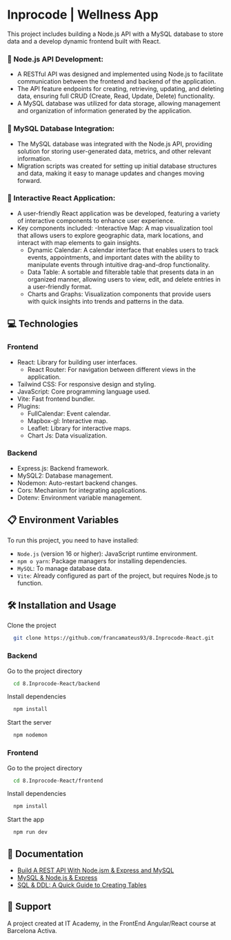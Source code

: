 # Inprocode | Wellness App

This project includes building a Node.js API with a MySQL database to store data and a develop dynamic frontend built with React.

### 📄 Node.js API Development:

- A RESTful API was designed and implemented using Node.js to facilitate communication between the frontend and backend of the application.
- The API feature endpoints for creating, retrieving, updating, and deleting data, ensuring full CRUD (Create, Read, Update, Delete) functionality.
- A MySQL database was utilized for data storage, allowing management and organization of information generated by the application.

### 📄 MySQL Database Integration:

- The MySQL database was integrated with the Node.js API, providing solution for storing user-generated data, metrics, and other relevant information.
- Migration scripts was created for setting up initial database structures and data, making it easy to manage updates and changes moving forward.

### 📄 Interactive React Application:

- A user-friendly React application was be developed, featuring a variety of interactive components to enhance user experience.
- Key components included:
  -Interactive Map: A map visualization tool that allows users to explore geographic data, mark locations, and interact with map elements to gain insights.
  - Dynamic Calendar: A calendar interface that enables users to track events, appointments, and important dates with the ability to manipulate events through intuitive drag-and-drop functionality.
  - Data Table: A sortable and filterable table that presents data in an organized manner, allowing users to view, edit, and delete entries in a user-friendly format.
  - Charts and Graphs: Visualization components that provide users with quick insights into trends and patterns in the data.

## 💻 Technologies

### Frontend

- React: Library for building user interfaces.
  - React Router: For navigation between different views in the application.
- Tailwind CSS: For responsive design and styling.
- JavaScript: Core programming language used.
- Vite: Fast frontend bundler.
- Plugins:
  - FullCalendar: Event calendar.
  - Mapbox-gl: Interactive map.
  - Leaflet: Library for interactive maps.
  - Chart Js: Data visualization.

### Backend

- Express.js: Backend framework.
- MySQL2: Database management.
- Nodemon: Auto-restart backend changes.
- Cors: Mechanism for integrating applications.
- Dotenv: Environment variable management.

## 📋 Environment Variables

To run this project, you need to have installed:

- `Node.js` (version 16 or higher): JavaScript runtime environment.
- `npm o yarn`: Package managers for installing dependencies.
- `MySQL`: To manage database data.
- `Vite`: Already configured as part of the project, but requires Node.js to function.

## 🛠️ Installation and Usage

Clone the project

```bash
  git clone https://github.com/francamateus93/8.Inprocode-React.git
```

### Backend

Go to the project directory

```bash
  cd 8.Inprocode-React/backend
```

Install dependencies

```bash
  npm install
```

Start the server

```bash
  npm nodemon
```

### Frontend

Go to the project directory

```bash
  cd 8.Inprocode-React/frontend
```

Install dependencies

```bash
  npm install
```

Start the app

```bash
  npm run dev
```

## 📘 Documentation

- [Build A REST API With Node.jsm & Express and MySQL](https://www.youtube.com/watch?v=fgTGADljAeg)
- [MySQL & Node.js & Express](https://www.youtube.com/watch?v=Hej48pi_lOc)
- [SQL & DDL: A Quick Guide to Creating Tables](https://www.sammeechward.com/a-quick-guide-to-creating-tables)

## 🤝 Support

A project created at IT Academy, in the FrontEnd Angular/React course at Barcelona Activa.
